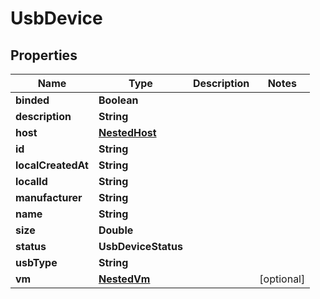 

# UsbDevice


## Properties

Name | Type | Description | Notes
------------ | ------------- | ------------- | -------------
**binded** | **Boolean** |  | 
**description** | **String** |  | 
**host** | [**NestedHost**](NestedHost.md) |  | 
**id** | **String** |  | 
**localCreatedAt** | **String** |  | 
**localId** | **String** |  | 
**manufacturer** | **String** |  | 
**name** | **String** |  | 
**size** | **Double** |  | 
**status** | **UsbDeviceStatus** |  | 
**usbType** | **String** |  | 
**vm** | [**NestedVm**](NestedVm.md) |  |  [optional]



